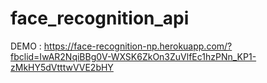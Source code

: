 # face_recognition_api

DEMO : https://face-recognition-np.herokuapp.com/?fbclid=IwAR2NqiBBg0V-WXSK6ZkOn3ZuVlfEc1hzPNn_KP1-zMkHY5dVtttwVVE2bHY


